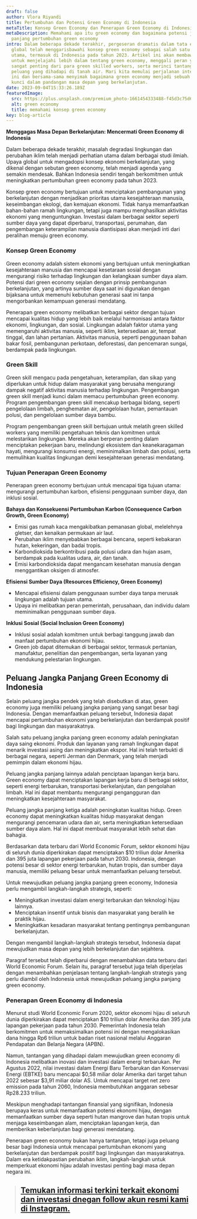 ```yaml
---
draft: false
author: Vlora Riyandi
title: Pertumbuhan dan Potensi Green Economy di Indonesia
metaTitle: Konsep Green Economy dan Penerapan Green Economy di Indonesia
metaDescription: Memahami apa itu green economy dan bagaimana potensi jangka
  panjang pertumbuhan green economy
intro: Dalam beberapa dekade terakhir, pergeseran dramatis dalam tata ekonomi
  global telah menggarisbawahi konsep green economy sebagai salah satu prioritas
  utama, termasuk di Indonesia pada tahun 2023. Artikel ini akan membawa Anda
  untuk menjelajahi lebih dalam tentang green economy, menggali peran yang
  sangat penting dari para green skilled workers, serta merinci tantangan dan
  peluang yang dihadapi di tanah air. Mari kita memulai perjalanan intelektual
  ini dan bersama-sama menyimak bagaimana green economy menjadi sebuah elemen
  kunci dalam pandangan masa depan yang berkelanjutan.
date: 2023-09-04T15:33:26.189Z
featuredImage:
  src: https://plus.unsplash.com/premium_photo-1661454333488-f45d3c75d6fd?ixlib=rb-4.0.3&ixid=M3wxMjA3fDB8MHxzZWFyY2h8MXx8Z3JlZW4lMjBlY29ub215fGVufDB8fDB8fHww&auto=format&fit=crop&w=1000&q=60
  alt: green economy
  title: memahami konsep green economy
key: blog-article
---
```

**Menggagas Masa Depan Berkelanjutan: Mencermati Green Economy di Indonesia**

Dalam beberapa dekade terakhir, masalah degradasi lingkungan dan perubahan iklim telah menjadi perhatian utama dalam berbagai studi ilmiah. Upaya global untuk mengadopsi konsep ekonomi berkelanjutan, yang dikenal dengan sebutan green economy, telah menjadi agenda yang semakin mendesak. Bahkan Indonesia sendiri tengah berkomitmen untuk meningkatkan pertumbuhan green economy pada tahun 2023.

Konsep green economy bertujuan untuk menciptakan pembangunan yang berkelanjutan dengan menjadikan prioritas utama kesejahteraan manusia, keseimbangan ekologi, dan kemajuan ekonomi. Tidak hanya memanfaatkan bahan-bahan ramah lingkungan, tetapi juga mampu menghasilkan aktivitas ekonomi yang menguntungkan. Investasi dalam berbagai sektor seperti sumber daya yang dapat diperbarui, transportasi, perumahan, dan pengembangan keterampilan manusia diantisipasi akan menjadi inti dari peralihan menuju green economy.

### Konsep Green Economy

Green economy adalah sistem ekonomi yang bertujuan untuk meningkatkan kesejahteraan manusia dan mencapai kesetaraan sosial dengan mengurangi risiko terhadap lingkungan dan kelangkaan sumber daya alam. Potensi dari green economy sejalan dengan prinsip pembangunan berkelanjutan, yang artinya sumber daya saat ini digunakan dengan bijaksana untuk memenuhi kebutuhan generasi saat ini tanpa mengorbankan kemampuan generasi mendatang.

Penerapan green economy melibatkan berbagai sektor dengan tujuan mencapai kualitas hidup yang lebih baik melalui harmonisasi antara faktor ekonomi, lingkungan, dan sosial. Lingkungan adalah faktor utama yang memengaruhi aktivitas manusia, seperti iklim, ketersediaan air, tempat tinggal, dan lahan pertanian. Aktivitas manusia, seperti penggunaan bahan bakar fosil, pembangunan perkotaan, deforestasi, dan pencemaran sungai, berdampak pada lingkungan.

### Green Skill

Green skill mengacu pada pengetahuan, keterampilan, dan sikap yang diperlukan untuk hidup dalam masyarakat yang berusaha mengurangi dampak negatif aktivitas manusia terhadap lingkungan. Pengembangan green skill menjadi kunci dalam memacu pertumbuhan green economy. Program pengembangan green skill mencakup berbagai bidang, seperti pengelolaan limbah, penghematan air, pengelolaan hutan, pemantauan polusi, dan pengelolaan sumber daya bambu.

Program pengembangan green skill bertujuan untuk melatih green skilled workers yang memiliki pengetahuan teknis dan komitmen untuk melestarikan lingkungan. Mereka akan berperan penting dalam menciptakan pekerjaan baru, melindungi ekosistem dan keanekaragaman hayati, mengurangi konsumsi energi, meminimalkan limbah dan polusi, serta memulihkan kualitas lingkungan demi kesejahteraan generasi mendatang.

### Tujuan Penerapan Green Economy

Penerapan green economy bertujuan untuk mencapai tiga tujuan utama: mengurangi pertumbuhan karbon, efisiensi penggunaan sumber daya, dan inklusi sosial.

**Bahaya dan Konsekuensi Pertumbuhan Karbon (Consequence Carbon Growth, Green Economy)**

* Emisi gas rumah kaca mengakibatkan pemanasan global, melelehnya gletser, dan kenaikan permukaan air laut.
* Perubahan iklim menyebabkan berbagai bencana, seperti kebakaran hutan, kekeringan, dan badai tropis.
* Karbondioksida berkontribusi pada polusi udara dan hujan asam, berdampak pada kualitas udara, air, dan tanah.
* Emisi karbondioksida dapat mengancam kesehatan manusia dengan menggantikan oksigen di atmosfer.

**Efisiensi Sumber Daya (Resources Efficiency, Green Economy)**

* Mencapai efisiensi dalam penggunaan sumber daya tanpa merusak lingkungan adalah tujuan utama.
* Upaya ini melibatkan peran pemerintah, perusahaan, dan individu dalam meminimalkan penggunaan sumber daya.

**Inklusi Sosial (Social Inclusion Green Economy)**

* Inklusi sosial adalah komitmen untuk berbagi tanggung jawab dan manfaat pertumbuhan ekonomi hijau.
* Green job dapat ditemukan di berbagai sektor, termasuk pertanian, manufaktur, penelitian dan pengembangan, serta layanan yang mendukung pelestarian lingkungan.

## **Peluang Jangka Panjang Green Economy di Indonesia**

Selain peluang jangka pendek yang telah disebutkan di atas, green economy juga memiliki peluang jangka panjang yang sangat besar bagi Indonesia. Dengan memanfaatkan peluang tersebut, Indonesia dapat mencapai pertumbuhan ekonomi yang berkelanjutan dan berdampak positif bagi lingkungan dan masyarakatnya.

Salah satu peluang jangka panjang green economy adalah peningkatan daya saing ekonomi. Produk dan layanan yang ramah lingkungan dapat menarik investasi asing dan meningkatkan ekspor. Hal ini telah terbukti di berbagai negara, seperti Jerman dan Denmark, yang telah menjadi pemimpin dalam ekonomi hijau.

Peluang jangka panjang lainnya adalah penciptaan lapangan kerja baru. Green economy dapat menciptakan lapangan kerja baru di berbagai sektor, seperti energi terbarukan, transportasi berkelanjutan, dan pengolahan limbah. Hal ini dapat membantu mengurangi pengangguran dan meningkatkan kesejahteraan masyarakat.

Peluang jangka panjang ketiga adalah peningkatan kualitas hidup. Green economy dapat meningkatkan kualitas hidup masyarakat dengan mengurangi pencemaran udara dan air, serta meningkatkan ketersediaan sumber daya alam. Hal ini dapat membuat masyarakat lebih sehat dan bahagia.

Berdasarkan data terbaru dari World Economic Forum, sektor ekonomi hijau di seluruh dunia diperkirakan dapat menciptakan $10 triliun dolar Amerika dan 395 juta lapangan pekerjaan pada tahun 2030. Indonesia, dengan potensi besar di sektor energi terbarukan, hutan tropis, dan sumber daya manusia, memiliki peluang besar untuk memanfaatkan peluang tersebut.

Untuk mewujudkan peluang jangka panjang green economy, Indonesia perlu mengambil langkah-langkah strategis, seperti:

* Meningkatkan investasi dalam energi terbarukan dan teknologi hijau lainnya.
* Menciptakan insentif untuk bisnis dan masyarakat yang beralih ke praktik hijau.
* Meningkatkan kesadaran masyarakat tentang pentingnya pembangunan berkelanjutan.

Dengan mengambil langkah-langkah strategis tersebut, Indonesia dapat mewujudkan masa depan yang lebih berkelanjutan dan sejahtera.

Paragraf tersebut telah diperbarui dengan menambahkan data terbaru dari World Economic Forum. Selain itu, paragraf tersebut juga telah diperjelas dengan menambahkan penjelasan tentang langkah-langkah strategis yang perlu diambil oleh Indonesia untuk mewujudkan peluang jangka panjang green economy.

### Penerapan Green Economy di Indonesia

Menurut studi World Economic Forum 2020, sektor ekonomi hijau di seluruh dunia diperkirakan dapat menciptakan $10 triliun dolar Amerika dan 395 juta lapangan pekerjaan pada tahun 2030. Pemerintah Indonesia telah berkomitmen untuk memaksimalkan potensi ini dengan mengalokasikan dana hingga Rp6 triliun untuk badan riset nasional melalui Anggaran Pendapatan dan Belanja Negara (APBN).

Namun, tantangan yang dihadapi dalam mewujudkan green economy di Indonesia melibatkan inovasi dan investasi dalam energi terbarukan. Per Agustus 2022, nilai investasi dalam Energi Baru Terbarukan dan Konservasi Energi (EBTKE) baru mencapai $0,58 miliar dolar Amerika dari target tahun 2022 sebesar $3,91 miliar dolar AS. Untuk mencapai target net zero emission pada tahun 2060, Indonesia membutuhkan anggaran sebesar Rp28.233 triliun.

Meskipun menghadapi tantangan finansial yang signifikan, Indonesia berupaya keras untuk memanfaatkan potensi ekonomi hijau, dengan memanfaatkan sumber daya seperti hutan mangrove dan hutan tropis untuk menjaga keseimbangan alam, menciptakan lapangan kerja, dan memberikan keberlanjutan bagi generasi mendatang.

Penerapan green economy bukan hanya tantangan, tetapi juga peluang besar bagi Indonesia untuk mencapai pertumbuhan ekonomi yang berkelanjutan dan berdampak positif bagi lingkungan dan masyarakatnya. Dalam era ketidakpastian perubahan iklim, langkah-langkah untuk memperkuat ekonomi hijau adalah investasi penting bagi masa depan negara ini.

> ## **[T﻿emukan informasi terkini terkait ekonomi dan investasi dnegan follow akun resmi kami di Instagram. ](https://www.instagram.com/icx.id/)**